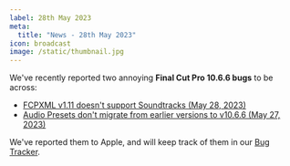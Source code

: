 ```yaml
---
label: 28th May 2023
meta:
  title: "News - 28th May 2023"
icon: broadcast
image: /static/thumbnail.jpg
---
```


We've recently reported two annoying **Final Cut Pro 10.6.6 bugs** to be across:

- [FCPXML v1.11 doesn't support Soundtracks (May 28, 2023)](https://github.com/CommandPost/FCPCafe/issues/94)
- [Audio Presets don't migrate from earlier versions to v10.6.6 (May 27, 2023)](https://github.com/CommandPost/FCPCafe/issues/92)

We've reported them to Apple, and will keep track of them in our [Bug Tracker](/bugtracker/).